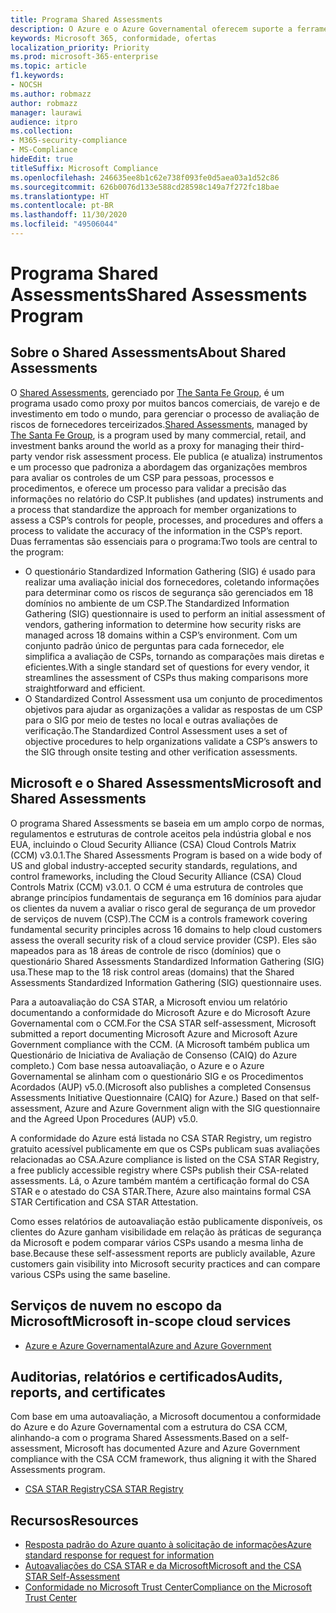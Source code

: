 ```yaml
---
title: Programa Shared Assessments
description: O Azure e o Azure Governamental oferecem suporte a ferramentas do programa Shared Assessments com base em sua autoavaliação do CSA STAR.
keywords: Microsoft 365, conformidade, ofertas
localization_priority: Priority
ms.prod: microsoft-365-enterprise
ms.topic: article
f1.keywords:
- NOCSH
ms.author: robmazz
author: robmazz
manager: laurawi
audience: itpro
ms.collection:
- M365-security-compliance
- MS-Compliance
hideEdit: true
titleSuffix: Microsoft Compliance
ms.openlocfilehash: 246635ee8b1c62e738f093fe0d5aea03a1d52c86
ms.sourcegitcommit: 626b0076d133e588cd28598c149a7f272fc18bae
ms.translationtype: HT
ms.contentlocale: pt-BR
ms.lasthandoff: 11/30/2020
ms.locfileid: "49506044"
---
```

# <a name="shared-assessments-program"></a><span data-ttu-id="b1cc2-104">Programa Shared Assessments</span><span class="sxs-lookup"><span data-stu-id="b1cc2-104">Shared Assessments Program</span></span>

## <a name="about-shared-assessments"></a><span data-ttu-id="b1cc2-105">Sobre o Shared Assessments</span><span class="sxs-lookup"><span data-stu-id="b1cc2-105">About Shared Assessments</span></span>

<span data-ttu-id="b1cc2-106">O [Shared Assessments](https://sharedassessments.org/), gerenciado por [The Santa Fe Group](https://www.santa-fe-group.com/), é um programa usado como proxy por muitos bancos comerciais, de varejo e de investimento em todo o mundo, para gerenciar o processo de avaliação de riscos de fornecedores terceirizados.</span><span class="sxs-lookup"><span data-stu-id="b1cc2-106">[Shared Assessments](https://sharedassessments.org/), managed by [The Santa Fe Group](https://www.santa-fe-group.com/), is a program used by many commercial, retail, and investment banks around the world as a proxy for managing their third-party vendor risk assessment process.</span></span> <span data-ttu-id="b1cc2-107">Ele publica (e atualiza) instrumentos e um processo que padroniza a abordagem das organizações membros para avaliar os controles de um CSP para pessoas, processos e procedimentos, e oferece um processo para validar a precisão das informações no relatório do CSP.</span><span class="sxs-lookup"><span data-stu-id="b1cc2-107">It publishes (and updates) instruments and a process that standardize the approach for member organizations to assess a CSP’s controls for people, processes, and procedures and offers a process to validate the accuracy of the information in the CSP’s report.</span></span> <span data-ttu-id="b1cc2-108">Duas ferramentas são essenciais para o programa:</span><span class="sxs-lookup"><span data-stu-id="b1cc2-108">Two tools are central to the program:</span></span>

- <span data-ttu-id="b1cc2-109">O questionário Standardized Information Gathering (SIG) é usado para realizar uma avaliação inicial dos fornecedores, coletando informações para determinar como os riscos de segurança são gerenciados em 18 domínios no ambiente de um CSP.</span><span class="sxs-lookup"><span data-stu-id="b1cc2-109">The Standardized Information Gathering (SIG) questionnaire is used to perform an initial assessment of vendors, gathering information to determine how security risks are managed across 18 domains within a CSP’s environment.</span></span> <span data-ttu-id="b1cc2-110">Com um conjunto padrão único de perguntas para cada fornecedor, ele simplifica a avaliação de CSPs, tornando as comparações mais diretas e eficientes.</span><span class="sxs-lookup"><span data-stu-id="b1cc2-110">With a single standard set of questions for every vendor, it streamlines the assessment of CSPs thus making comparisons more straightforward and efficient.</span></span>
- <span data-ttu-id="b1cc2-111">O Standardized Control Assessment usa um conjunto de procedimentos objetivos para ajudar as organizações a validar as respostas de um CSP para o SIG por meio de testes no local e outras avaliações de verificação.</span><span class="sxs-lookup"><span data-stu-id="b1cc2-111">The Standardized Control Assessment uses a set of objective procedures to help organizations validate a CSP’s answers to the SIG through onsite testing and other verification assessments.</span></span>

## <a name="microsoft-and-shared-assessments"></a><span data-ttu-id="b1cc2-112">Microsoft e o Shared Assessments</span><span class="sxs-lookup"><span data-stu-id="b1cc2-112">Microsoft and Shared Assessments</span></span>

<span data-ttu-id="b1cc2-113">O programa Shared Assessments se baseia em um amplo corpo de normas, regulamentos e estruturas de controle aceitos pela indústria global e nos EUA, incluindo o Cloud Security Alliance (CSA) Cloud Controls Matrix (CCM) v3.0.1.</span><span class="sxs-lookup"><span data-stu-id="b1cc2-113">The Shared Assessments Program is based on a wide body of US and global industry-accepted security standards, regulations, and control frameworks, including the Cloud Security Alliance (CSA) Cloud Controls Matrix (CCM) v3.0.1.</span></span> <span data-ttu-id="b1cc2-114">O CCM é uma estrutura de controles que abrange princípios fundamentais de segurança em 16 domínios para ajudar os clientes da nuvem a avaliar o risco geral de segurança de um provedor de serviços de nuvem (CSP).</span><span class="sxs-lookup"><span data-stu-id="b1cc2-114">The CCM is a controls framework covering fundamental security principles across 16 domains to help cloud customers assess the overall security risk of a cloud service provider (CSP).</span></span> <span data-ttu-id="b1cc2-115">Eles são mapeados para as 18 áreas de controle de risco (domínios) que o questionário Shared Assessments Standardized Information Gathering (SIG) usa.</span><span class="sxs-lookup"><span data-stu-id="b1cc2-115">These map to the 18 risk control areas (domains) that the Shared Assessments Standardized Information Gathering (SIG) questionnaire uses.</span></span>

<span data-ttu-id="b1cc2-116">Para a autoavaliação do CSA STAR, a Microsoft enviou um relatório documentando a conformidade do Microsoft Azure e do Microsoft Azure Governamental com o CCM.</span><span class="sxs-lookup"><span data-stu-id="b1cc2-116">For the CSA STAR self-assessment, Microsoft submitted a report documenting Microsoft Azure and Microsoft Azure Government compliance with the CCM.</span></span> <span data-ttu-id="b1cc2-117">(A Microsoft também publica um Questionário de Iniciativa de Avaliação de Consenso (CAIQ) do Azure completo.) Com base nessa autoavaliação, o Azure e o Azure Governamental se alinham com o questionário SIG e os Procedimentos Acordados (AUP) v5.0.</span><span class="sxs-lookup"><span data-stu-id="b1cc2-117">(Microsoft also publishes a completed Consensus Assessments Initiative Questionnaire (CAIQ) for Azure.) Based on that self-assessment, Azure and Azure Government align with the SIG questionnaire and the Agreed Upon Procedures (AUP) v5.0.</span></span>

<span data-ttu-id="b1cc2-118">A conformidade do Azure está listada no CSA STAR Registry, um registro gratuito acessível publicamente em que os CSPs publicam suas avaliações relacionadas ao CSA.</span><span class="sxs-lookup"><span data-stu-id="b1cc2-118">Azure compliance is listed on the CSA STAR Registry, a free publicly accessible registry where CSPs publish their CSA-related assessments.</span></span> <span data-ttu-id="b1cc2-119">Lá, o Azure também mantém a certificação formal do CSA STAR e o atestado do CSA STAR.</span><span class="sxs-lookup"><span data-stu-id="b1cc2-119">There, Azure also maintains formal CSA STAR Certification and CSA STAR Attestation.</span></span>

<span data-ttu-id="b1cc2-120">Como esses relatórios de autoavaliação estão publicamente disponíveis, os clientes do Azure ganham visibilidade em relação às práticas de segurança da Microsoft e podem comparar vários CSPs usando a mesma linha de base.</span><span class="sxs-lookup"><span data-stu-id="b1cc2-120">Because these self-assessment reports are publicly available, Azure customers gain visibility into Microsoft security practices and can compare various CSPs using the same baseline.</span></span>

## <a name="microsoft-in-scope-cloud-services"></a><span data-ttu-id="b1cc2-121">Serviços de nuvem no escopo da Microsoft</span><span class="sxs-lookup"><span data-stu-id="b1cc2-121">Microsoft in-scope cloud services</span></span>

- [<span data-ttu-id="b1cc2-122">Azure e Azure Governamental</span><span class="sxs-lookup"><span data-stu-id="b1cc2-122">Azure and Azure Government</span></span>](https://aka.ms/AzureCompliance)

## <a name="audits-reports-and-certificates"></a><span data-ttu-id="b1cc2-123">Auditorias, relatórios e certificados</span><span class="sxs-lookup"><span data-stu-id="b1cc2-123">Audits, reports, and certificates</span></span>

<span data-ttu-id="b1cc2-124">Com base em uma autoavaliação, a Microsoft documentou a conformidade do Azure e do Azure Governamental com a estrutura do CSA CCM, alinhando-a com o programa Shared Assessments.</span><span class="sxs-lookup"><span data-stu-id="b1cc2-124">Based on a self-assessment, Microsoft has documented Azure and Azure Government compliance with the CSA CCM framework, thus aligning it with the Shared Assessments program.</span></span>

- [<span data-ttu-id="b1cc2-125">CSA STAR Registry</span><span class="sxs-lookup"><span data-stu-id="b1cc2-125">CSA STAR Registry</span></span>](https://aka.ms/Azure_STAR)

## <a name="resources"></a><span data-ttu-id="b1cc2-126">Recursos</span><span class="sxs-lookup"><span data-stu-id="b1cc2-126">Resources</span></span>

- [<span data-ttu-id="b1cc2-127">Resposta padrão do Azure quanto à solicitação de informações</span><span class="sxs-lookup"><span data-stu-id="b1cc2-127">Azure standard response for request for information</span></span>](https://azure.microsoft.com/resources/azure-standard-response-to-rfi-on-security-privacy-and-compliance/)
- [<span data-ttu-id="b1cc2-128">Autoavaliações do CSA STAR e da Microsoft</span><span class="sxs-lookup"><span data-stu-id="b1cc2-128">Microsoft and the CSA STAR Self-Assessment</span></span>](offering-csa-star-self-assessment.md)
- [<span data-ttu-id="b1cc2-129">Conformidade no Microsoft Trust Center</span><span class="sxs-lookup"><span data-stu-id="b1cc2-129">Compliance on the Microsoft Trust Center</span></span>](https://www.microsoft.com/trust-center/compliance/compliance-overview)
